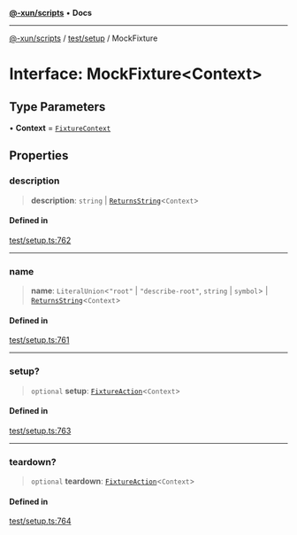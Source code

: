 [**@-xun/scripts**](../../../README.md) • **Docs**

***

[@-xun/scripts](../../../README.md) / [test/setup](../README.md) / MockFixture

# Interface: MockFixture\<Context\>

## Type Parameters

• **Context** = [`FixtureContext`](FixtureContext.md)

## Properties

### description

> **description**: `string` \| [`ReturnsString`](../type-aliases/ReturnsString.md)\<`Context`\>

#### Defined in

[test/setup.ts:762](https://github.com/Xunnamius/xscripts/blob/86b76a595de7a0bbf273ef7bb201d4c62f5e3d77/test/setup.ts#L762)

***

### name

> **name**: `LiteralUnion`\<`"root"` \| `"describe-root"`, `string` \| `symbol`\> \| [`ReturnsString`](../type-aliases/ReturnsString.md)\<`Context`\>

#### Defined in

[test/setup.ts:761](https://github.com/Xunnamius/xscripts/blob/86b76a595de7a0bbf273ef7bb201d4c62f5e3d77/test/setup.ts#L761)

***

### setup?

> `optional` **setup**: [`FixtureAction`](../type-aliases/FixtureAction.md)\<`Context`\>

#### Defined in

[test/setup.ts:763](https://github.com/Xunnamius/xscripts/blob/86b76a595de7a0bbf273ef7bb201d4c62f5e3d77/test/setup.ts#L763)

***

### teardown?

> `optional` **teardown**: [`FixtureAction`](../type-aliases/FixtureAction.md)\<`Context`\>

#### Defined in

[test/setup.ts:764](https://github.com/Xunnamius/xscripts/blob/86b76a595de7a0bbf273ef7bb201d4c62f5e3d77/test/setup.ts#L764)
